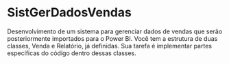 # SistGerDadosVendas
 Desenvolvimento de um sistema para gerenciar dados de vendas que serão posteriormente importados para o Power BI. Você tem a estrutura de duas classes, Venda e Relatório, já definidas. Sua tarefa é implementar partes específicas do código dentro dessas classes.

